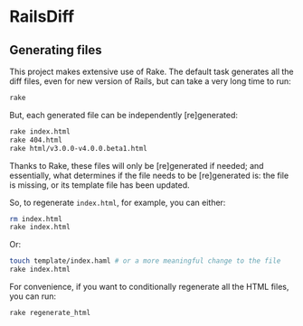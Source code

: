 # RailsDiff

## Generating files

This project makes extensive use of Rake. The default task generates all
the diff files, even for new version of Rails, but can take a very long
time to run:

```sh
rake
```

But, each generated file can be independently [re]generated:

```sh
rake index.html
rake 404.html
rake html/v3.0.0-v4.0.0.beta1.html
```

Thanks to Rake, these files will only be [re]generated if needed; and
essentially, what determines if the file needs to be [re]generated is:
the file is missing, or its template file has been updated.

So, to regenerate `index.html`, for example, you can either:

```sh
rm index.html
rake index.html
```

Or:

```sh
touch template/index.haml # or a more meaningful change to the file
rake index.html
```

For convenience, if you want to conditionally regenerate all the HTML
files, you can run:

```sh
rake regenerate_html
```
